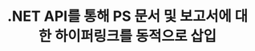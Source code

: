 ---
############################# Static ############################
layout: "auto-gen-gist"
draft: false
path: "ko/assembly/net/text/ps/"
otherformats: PDF HTML XPS TIFF MHTML TXT XAML EPUB SVG PCL XML OTT OXPS MD POT OTP DOC DOCX DOCM DOT DOTX DOTM RTF ODT OTT XLS XLT XLSX XLSM XLTX XLTM XLSB ODS PPT PPTX PPTM PPS PPSX PPSM  POTX POTM ODP EML EMLX MSG 

############################# Head ############################
head_title: "PS 문서에 하이퍼링크를 동적으로 삽입하는 .NET API"
head_description: "GroupDocs.Assembly .NET API를 사용하면 개발자가 이메일, 보고서 또는 PDF DOC, DOCX, RTF, XLSX, CSV, PPTX, EML, MSG 등과 같은 문서에 대한 하이퍼링크를 동적으로 삽입할 수 있습니다."

############################# Header ############################
title: ".NET API를 통해 PS 문서 및 보고서에 대한 하이퍼링크를 동적으로 삽입"
description: "GroupDocs.Assembly .NET API를 사용하면 프로그래머가 PDF DOC, DOCX, RTF, XLSX, CSV, PPT, PPTX, EML, HTML, MSG 등과 같은 보고서, 이메일 및 Office 문서에 대한 하이퍼링크를 동적으로 삽입할 수 있습니다."

######################### Download Button #######################
button:
    enable: true

############################# About ############################
about:
    enable: true
    title: "보고서, 이메일 및 다양한 문서에 하이퍼링크를 동적으로 삽입하는 방법은 무엇입니까?"
    content: |
       이 웹 페이지에서는 사용자가 자신의 .NET 응용 프로그램 내에서 보고서, 전자 메일 메시지 및 다양한 문서 유형에 대한 하이퍼링크를 동적으로 삽입하는 방법을 설명합니다. 하이퍼링크는 World Wide Web의 중추이며 다른 페이지, 문서를 연결하는 데 사용하거나 을 클릭하여 현재 문서 내의 새 섹션으로 이동할 수 있습니다. GroupDocs.Assembly .NET은 소프트웨어 개발자가 단 몇 줄의 코드로 문서 또는 보고서 내부에 하이퍼링크를 동적으로 추가할 수 있도록 하는 매우 강력한 API입니다. PDF, HTML, Outlook 이메일, Microsoft Office Word, Excel 워크시트, PowerPoint 프레젠테이션 등과 같은 매우 인기 있는 문서 유형에 대한 지원이 포함되어 있습니다. 문서 페이지에 링크 삽입, 셀에 링크 삽입, 하이퍼링크 편집, 하이퍼링크 대신 텍스트 표시, 책갈피에서 동적으로 링크 삽입, 프레젠테이션 슬라이드에 하이퍼링크 삽입 등과 같은 여러 고급 기능을 지원했습니다.

############################# content ############################
steps:
    enable: true
    block:
    - title_left: ".NET을 통한 워드 프로세싱 문서에 대한 하이퍼링크 삽입"
      content_left: |
       GroupDocs.Assembly .NET API는 다양한 유형의 문서 내 하이퍼링크 삽입 및 편집을 완벽하게 지원합니다. 다음 C# .NET 코드 예제에서는 Word 문서 내에 하이퍼링크를 쉽게 추가하는 방법을 보여줍니다. 

      title_right: "Word 파일에 하이퍼링크를 추가하는 방법"
      content_right: |
        * 소스 및 대상 문서 설정
        * Uri 표현식 설정 및 디스플레이 텍스트 표현식
        * [DocumentAssembler](https://apireference.groupdocs.com/assembly/net/groupdocs.assembly/documentassembler) 클래스의 인스턴스 생성
        * [AssembleDocument](https://apireference.groupdocs.com/assembly/net/groupdocs.assembly.documentassembler/assembledocument/methods/1) 메서드를 호출하여 문서를 어셈블합니다. 그것은 지원
          * 템플릿 문서를 읽는 스트림.
          * 결과 문서를 작성하는 스트림.
          * 문서 로드 및 저장을 위한 추가 옵션.
          * 데이터 소스 개체에 대한 정보입니다.

      gisthash: "f4a8031406d44941d400088b718f7730"
      gistfile: "insert_hyperlinks_to_word_document.cs"

    - title_left: ".NET을 통해 스프레드시트에 하이퍼링크를 동적으로 삽입"
      content_left: |
       GroupDocs.Assembly .NET API는 스프레드시트 파일 내의 하이퍼링크 추가 및 처리를 완벽하게 지원합니다. 위치를 쉽게 편집하거나 새 위치로 바꿀 수 있습니다. 다음 C# 코드는 사용자가 자신의 .NET 앱 내 스프레드시트 파일에 하이퍼링크를 얼마나 쉽게 삽입할 수 있는지 보여줍니다. 

      title_right: "스프레드시트 문서에 하이퍼링크 추가"
      content_right: |
        * 소스 및 대상 문서 설정
        * Uri 표현식 설정 및 디스플레이 텍스트 표현식
        * [DocumentAssembler](https://apireference.groupdocs.com/assembly/net/groupdocs.assembly/documentassembler) 클래스의 인스턴스 생성
        * [AssembleDocument](https://apireference.groupdocs.com/assembly/net/groupdocs.assembly.documentassembler/assembledocument/methods/1) 메서드를 호출하여 문서를 어셈블합니다. 그것은 지원
          * 템플릿 문서를 읽는 스트림.
          * 결과 문서를 작성하는 스트림.
          * 문서 로드 및 저장을 위한 추가 옵션.
          * 데이터 소스 개체에 대한 정보입니다. 

      gisthash: "c2f9cd8bb06f9a7a2c444621ebf82696"
      gistfile: "insert_hyperlinks_in_spreadsheet_documents.cs"

    - title_left: ".NET API를 통해 PowerPoint 프레젠테이션에 하이퍼링크 추가"
      content_left: |
       .NET용 GroupDocs.Assembly는 소프트웨어 전문가가 다양한 유형의 문서를 관리하기 위한 응용 프로그램을 구축하는 데 도움이 됩니다. 다음 코드 예제는 소프트웨어 개발자가 PowerPoint 프레젠테이션 문서 내에 하이퍼링크를 추가할 수 있는 방법을 보여줍니다.

      title_right: "프레젠테이션에 하이퍼링크를 추가하는 방법"
      content_right: |
        * 소스 및 대상 프리젠테이션 파일 설정
        * Uri 설정 및 텍스트 표현식 표시
        * [DocumentAssembler](https://apireference.groupdocs.com/assembly/net/groupdocs.assembly/documentassembler) 클래스의 인스턴스 생성
        * [AssembleDocument](https://apireference.groupdocs.com/assembly/net/groupdocs.assembly.documentassembler/assembledocument/methods/1) 메서드를 호출하여 문서를 어셈블합니다. 그것은 지원
          * 템플릿 문서를 읽는 스트림.
          * 결과 문서를 작성하는 스트림.
          * 문서 로드 및 저장을 위한 추가 옵션.
          * 데이터 소스 개체에 대한 정보입니다.

      gisthash: "49e1ca9eccc41942372c23c14f98ecef"
      gistfile: "insert_hyperlinks_in_presentation_documents.cs"

    - title_left: "이메일에 하이퍼링크를 삽입하는 .NET API"
      content_left: |
       GroupDocs.Assembly .NET API를 사용하면 소프트웨어 전문가가 이메일 문서에 하이퍼링크를 삽입할 수 있습니다. 다음 .NET 코드는 프로그래머가 얼마나 쉽게 이메일 메시지에 하이퍼링크를 추가하고 자신의 .NET 앱 내에서 다른 사용자에게 보낼 수 있는지 보여줍니다. 

      title_right: "이메일 문서에 하이퍼링크 추가"
      content_right: |
        * 소스 및 대상 프리젠테이션 파일 설정
        * Uri 설정 및 텍스트 표현식 표시
        * [DocumentAssembler](https://apireference.groupdocs.com/assembly/net/groupdocs.assembly/documentassembler) 클래스의 인스턴스 생성
        * [AssembleDocument](https://apireference.groupdocs.com/assembly/net/groupdocs.assembly.documentassembler/assembledocument/methods/1) 메서드를 호출하여 문서를 어셈블합니다. 그것은 지원
          * 템플릿 문서를 읽는 스트림.
          * 결과 문서를 작성하는 스트림.
          * 문서 로드 및 저장을 위한 추가 옵션.
          * 데이터 소스 개체에 대한 정보입니다.

      gisthash: "8c119b4faa0334179854e164d87d3e7b"
      gistfile: "insert_hyperlinks_in_email_documents.cs"  

    - title_left: "시스템 요구 사항"
      content_left: |
       GroupDocs.Assembly .NET API는 모든 주요 플랫폼 및 운영 체제에서 지원됩니다. 전체 시스템 요구 사항 가이드를 보려면 [시스템 요구 사항](https://docs.groupdocs.com/assembly/net/system-requirements/)을 방문하십시오. 아래 코드를 실행하기 전에 다음 전제 조건이 컴퓨터에 설치되어 있는지 확인하십시오. 체계:
        * 운영 체제: 마이크로소프트 윈도우, 리눅스, 맥OS
        * 개발 환경: Visual Studio, Xamarin, MonoDevelop 등
        * 프레임워크: .NET Framework, .NET Standard, .NET Core, Mono
        * [NuGet](https://www.nuget.org/packages/GroupDocs.Assembly/)에서 최신 버전의 GroupDocs.Assembly .NET API를 가져옵니다.
        
      title_right: "GroupDocs.Assembly를 사용하는 이유"
      content_right: |
       * 사용자가 템플릿에서 사용자 정의 문서를 만들 수 있습니다.
       * 문서 생성 및 자동화를 위해 추가 소프트웨어가 필요하지 않습니다.
       * 데이터 소스를 기반으로 출력 문서를 생성하는 기능
       * 보고서에 문서 내용을 동적으로 삽입
       * 동적으로 이메일 첨부 파일 첨부 및 보고서에 하이퍼링크 삽입
       * 빈 단락 자동 제거
       * 여러 데이터 형식에 대한 완벽한 지원
       * 동적 이메일 첨부 파일 지원

demos:
    enable: true
        

more_formats:
    enable: true


back_to_top:
    enable: true
---